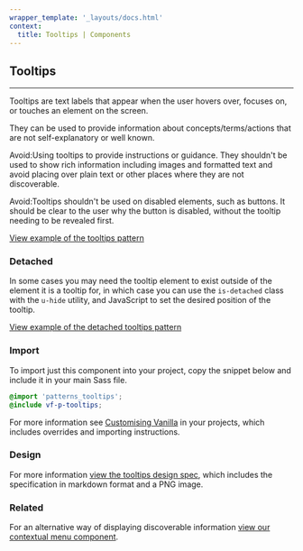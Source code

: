 ```yaml
---
wrapper_template: '_layouts/docs.html'
context:
  title: Tooltips | Components
---
```


## Tooltips

<hr>

Tooltips are text labels that appear when the user hovers over, focuses on, or touches an element on the screen.

They can be used to provide information about concepts/terms/actions that are not self-explanatory or well known.

<div class="p-notification--caution">
  <p class="p-notification__response">
    <span class="p-notification__status">Avoid:</span>Using tooltips to provide instructions or guidance. They shouldn't be used to show rich information including images and formatted text and avoid placing over plain text or other places where they are not discoverable.
  </p>
</div>

<div class="p-notification--caution">
  <p class="p-notification__response">
    <span class="p-notification__status">Avoid:</span>Tooltips shouldn't be used on disabled elements, such as buttons. It should be clear to the user why the button is disabled, without the tooltip needing to be revealed first.
  </p>
</div>

<div class="embedded-example"><a href="/docs/examples/patterns/tooltips/default" class="js-example">
View example of the tooltips pattern
</a></div>

### Detached

In some cases you may need the tooltip element to exist outside of the element it is a tooltip for, in which case you can use the `is-detached` class with the `u-hide` utility, and JavaScript to set the desired position of the tooltip.

<div class="embedded-example"><a href="/docs/examples/patterns/tooltips/detached"  data-height="120" class="js-example">
View example of the detached tooltips pattern
</a></div>

### Import

To import just this component into your project, copy the snippet below and include it in your main Sass file.

```scss
@import 'patterns_tooltips';
@include vf-p-tooltips;
```

For more information see [Customising Vanilla](/docs/customising-vanilla/) in your projects, which includes overrides and importing instructions.

### Design

For more information [view the tooltips design spec](https://github.com/ubuntudesign/vanilla-design/tree/master/Tooltips), which includes the specification in markdown format and a PNG image.

### Related

For an alternative way of displaying discoverable information [view our contextual menu component](/docs/patterns/contextual-menu).

